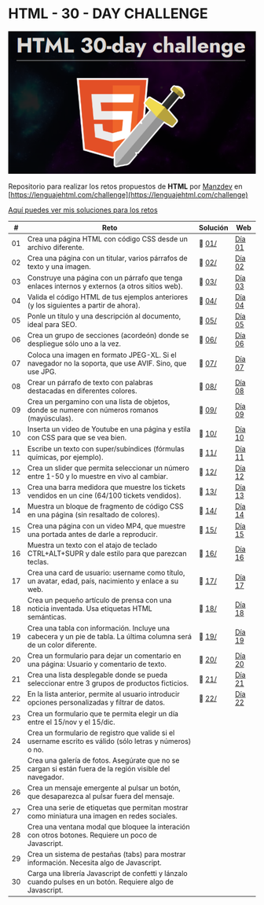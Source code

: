 # HTML - 30 - DAY CHALLENGE
![Logo HTML 30 DAY CHALLENGE](manzdev30daychallenge.png)

Repositorio para realizar los retos propuestos de **HTML** por [Manzdev](https://github.com/ManzDev) en [https://lenguajehtml.com/challenge](https://lenguajehtml.com/challenge)

[Aquí puedes ver mis soluciones para los retos](https://murquisdev.github.io/HTML-30-day-challenge/)


| #  | Reto                                                                                                                  | Solución          | Web |
|----|-----------------------------------------------------------------------------------------------------------------------|-------------------|-----|
| 01 | Crea una página HTML con código CSS desde un archivo diferente.                                                       | 📁 [01/](/dia01/) |[Día 01](https://murquisdev.github.io/HTML-30-day-challenge/dia01/index.html) |
| 02 | Crea una página con un titular, varios párrafos de texto y una imagen.                                                | 📁 [02/](/dia02/) |[Día 02](https://murquisdev.github.io/HTML-30-day-challenge/dia02/index.html) |
| 03 | Construye una página con un párrafo que tenga enlaces internos y externos (a otros sitios web).                       | 📁 [03/](/dia03/) |[Día 03](https://murquisdev.github.io/HTML-30-day-challenge/dia03/index.html) |
| 04 | Valida el código HTML de tus ejemplos anteriores (y los siguientes a partir de ahora).                                | 📁 [04/](/dia04/) |[Día 04](https://murquisdev.github.io/HTML-30-day-challenge/dia04/index.html) |
| 05 | Ponle un título y una descripción al documento, ideal para SEO.                                                       | 📁 [05/](/dia05/) |[Día 05](https://murquisdev.github.io/HTML-30-day-challenge/dia05/index.html) |
| 06 | Crea un grupo de secciones (acordeón) donde se despliegue sólo uno a la vez.                                          | 📁 [06/](/dia06/) |[Día 06](https://murquisdev.github.io/HTML-30-day-challenge/dia06/index.html) |
| 07 | Coloca una imagen en formato JPEG-XL. Si el navegador no la soporta, que use AVIF. Sino, que use JPG.                 | 📁 [07/](/dia07/) |[Día 07](https://murquisdev.github.io/HTML-30-day-challenge/dia07/index.html) |
| 08 | Crear un párrafo de texto con palabras destacadas en diferentes colores.                                              | 📁 [08/](/dia08/) |[Día 08](https://murquisdev.github.io/HTML-30-day-challenge/dia08/index.html) |
| 09 | Crea un pergamino con una lista de objetos, donde se numere con números romanos (mayúsculas).                         | 📁 [09/](/dia09/) |[Día 09](https://murquisdev.github.io/HTML-30-day-challenge/dia09/index.html) |
| 10 | Inserta un video de Youtube en una página y estila con CSS para que se vea bien.                                      | 📁 [10/](/dia10/) |[Día 10](https://murquisdev.github.io/HTML-30-day-challenge/dia10/index.html) |
| 11 | Escribe un texto con super/subíndices (fórmulas químicas, por ejemplo).                                               | 📁 [11/](/dia11/) |[Día 11](https://murquisdev.github.io/HTML-30-day-challenge/dia11/index.html) |
| 12 | Crea un slider que permita seleccionar un número entre 1-50 y lo muestre en vivo al cambiar.                          | 📁 [12/](/dia12/) |[Día 12](https://murquisdev.github.io/HTML-30-day-challenge/dia12/index.html) |
| 13 | Crea una barra medidora que muestre los tickets vendidos en un cine (64/100 tickets vendidos).                        | 📁 [13/](/dia13/) |[Día 13](https://murquisdev.github.io/HTML-30-day-challenge/dia13/index.html) |
| 14 | Muestra un bloque de fragmento de código CSS en una página (sin resaltado de colores).                                | 📁 [14/](/dia14/) |[Día 14](https://murquisdev.github.io/HTML-30-day-challenge/dia14/index.html) |
| 15 | Crea una página con un video MP4, que muestre una portada antes de darle a reproducir.                                | 📁 [15/](/dia15/) |[Día 15](https://murquisdev.github.io/HTML-30-day-challenge/dia15/index.html) |
| 16 | Muestra un texto con el atajo de teclado CTRL+ALT+SUPR y dale estilo para que parezcan teclas.                        | 📁 [16/](/dia16/) |[Día 16](https://murquisdev.github.io/HTML-30-day-challenge/dia16/index.html) |
| 17 | Crea una card de usuario: username como título, un avatar, edad, país, nacimiento y enlace a su web.                  | 📁 [17/](/dia17/) |[Día 17](https://murquisdev.github.io/HTML-30-day-challenge/dia17/index.html) |
| 18 | Crea un pequeño artículo de prensa con una noticia inventada. Usa etiquetas HTML semánticas.                          | 📁 [18/](/dia18/) |[Día 18](https://murquisdev.github.io/HTML-30-day-challenge/dia18/index.html) |
| 19 | Crea una tabla con información. Incluye una cabecera y un pie de tabla. La última columna será de un color diferente. | 📁 [19/](/dia19/) |[Día 19](https://murquisdev.github.io/HTML-30-day-challenge/dia19/index.html) |
| 20 | Crea un formulario para dejar un comentario en una página: Usuario y comentario de texto.                             | 📁 [20/](/dia20/) |[Día 20](https://murquisdev.github.io/HTML-30-day-challenge/dia20/index.html) |
| 21 | Crea una lista desplegable donde se pueda seleccionar entre 3 grupos de productos ficticios.                          | 📁 [21/](/dia21/) |[Día 21](https://murquisdev.github.io/HTML-30-day-challenge/dia21/index.html) |
| 22 | En la lista anterior, permite al usuario introducir opciones personalizadas y filtrar de datos.                       | 📁 [22/](/dia22/) |[Día 22](https://murquisdev.github.io/HTML-30-day-challenge/dia22/index.html) |               |
| 23 | Crea un formulario que te permita elegir un día entre el 15/nov y el 15/dic.                                          |                |
| 24 | Crea un formulario de registro que valide si el username escrito es válido (sólo letras y números) o no.              |                |
| 25 | Crea una galería de fotos. Asegúrate que no se cargan si están fuera de la región visible del navegador.              |                |
| 26 | Crea un mensaje emergente al pulsar un botón, que desaparezca al pulsar fuera del mensaje.                            |                |
| 27 | Crea una serie de etiquetas que permitan mostrar como miniatura una imagen en redes sociales.                         |                |
| 28 | Crea una ventana modal que bloquee la interación con otros botones. Requiere un poco de Javascript.                   |                |
| 29 | Crea un sistema de pestañas (tabs) para mostrar información. Necesita algo de Javascript.                             |                |
| 30 | Carga una librería Javascript de confetti y lánzalo cuando pulses en un botón. Requiere algo de Javascript.           |                |